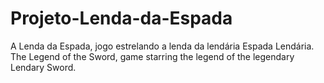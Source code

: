 # Projeto-Lenda-da-Espada
A Lenda da Espada, jogo estrelando a lenda da lendária Espada Lendária.
The Legend of the Sword, game starring the legend of the legendary Lendary Sword.
